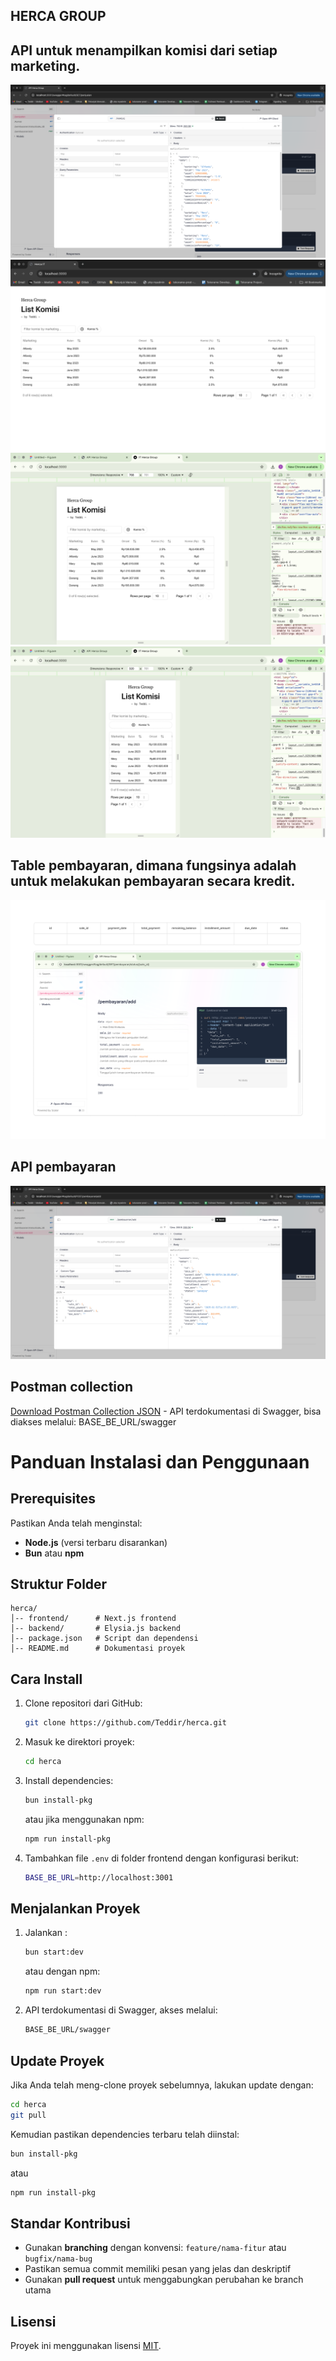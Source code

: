 ## HERCA GROUP

## API untuk menampilkan komisi dari setiap marketing.
![alt text](https://raw.githubusercontent.com/Teddir/herca/refs/heads/main/public/komisi.png)
![alt text](https://raw.githubusercontent.com/Teddir/herca/refs/heads/main/public/view_client_komisi.png)
![alt text](https://raw.githubusercontent.com/Teddir/herca/refs/heads/main/public/view_client_komisi_tablet.png)
![alt text](https://raw.githubusercontent.com/Teddir/herca/refs/heads/main/public/view_client_komisi_phone.png)

## Table pembayaran, dimana fungsinya adalah untuk melakukan pembayaran secara kredit.
![alt text](https://raw.githubusercontent.com/Teddir/herca/refs/heads/main/public/table_pembayaran.png)

## API pembayaran
![alt text](https://raw.githubusercontent.com/Teddir/herca/refs/heads/main/public/add_pembayaran.png)

## Postman collection
[Download Postman Collection JSON](https://raw.githubusercontent.com/Teddir/herca/refs/heads/main/public/postman_collection.json) -
API terdokumentasi di Swagger, bisa diakses melalui: BASE_BE_URL/swagger

# Panduan Instalasi dan Penggunaan

## Prerequisites
Pastikan Anda telah menginstal:
- **Node.js** (versi terbaru disarankan)
- **Bun** atau **npm**

## Struktur Folder
```
herca/
│-- frontend/      # Next.js frontend
│-- backend/       # Elysia.js backend
│-- package.json   # Script dan dependensi
│-- README.md      # Dokumentasi proyek
```

## Cara Install
1. Clone repositori dari GitHub:
   ```sh
   git clone https://github.com/Teddir/herca.git
   ```
2. Masuk ke direktori proyek:
   ```sh
   cd herca
   ```
3. Install dependencies:
   ```sh
   bun install-pkg
   ```
   atau jika menggunakan npm:
   ```sh
   npm run install-pkg
   ```
4. Tambahkan file `.env` di folder frontend dengan konfigurasi berikut:
   ```sh
   BASE_BE_URL=http://localhost:3001
   ```

## Menjalankan Proyek
1. Jalankan :
   ```sh
   bun start:dev
   ```
   atau dengan npm:
   ```sh
   npm run start:dev
   ```
2. API terdokumentasi di Swagger, akses melalui:
   ```sh
   BASE_BE_URL/swagger
   ```

## Update Proyek
Jika Anda telah meng-clone proyek sebelumnya, lakukan update dengan:
```sh
cd herca
git pull
```
Kemudian pastikan dependencies terbaru telah diinstal:
```sh
bun install-pkg
```
atau
```sh
npm run install-pkg
```

## Standar Kontribusi
- Gunakan **branching** dengan konvensi: `feature/nama-fitur` atau `bugfix/nama-bug`
- Pastikan semua commit memiliki pesan yang jelas dan deskriptif
- Gunakan **pull request** untuk menggabungkan perubahan ke branch utama

## Lisensi
Proyek ini menggunakan lisensi [MIT](LICENSE).

